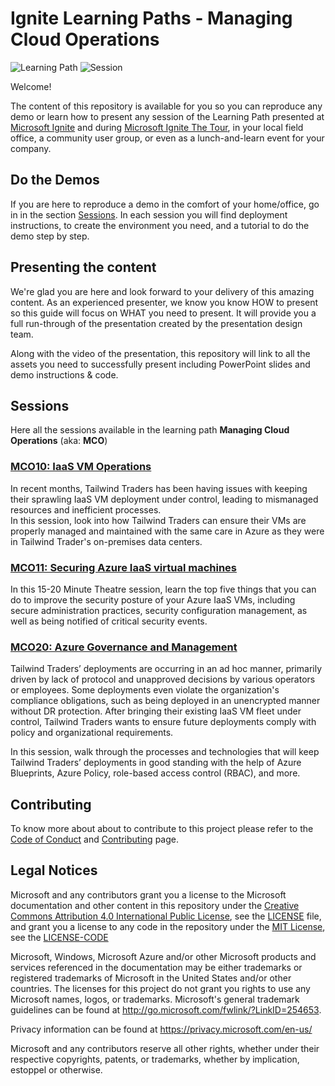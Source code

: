 # Ignite Learning Paths - Managing Cloud Operations

![Learning Path](https://img.shields.io/badge/Learning%20Path-MCO-fe5e00?logo=microsoft) ![Session](https://img.shields.io/badge/🗣️Sessions-3-31c754)

Welcome!

The content of this repository is available for you so you can reproduce any demo or learn how to present any session of the Learning Path presented at [Microsoft Ignite](https://www.microsoft.com/en-us/ignite) and during [Microsoft Ignite The Tour](https://www.microsoft.com/en-ca/ignite-the-tour/), in your local field office, a community user group, or even as a lunch-and-learn event for your company.

## Do the Demos

If you are here to reproduce a demo in the comfort of your home/office, go in in the section [Sessions](#sessions). In each session you will find deployment instructions, to create the environment you need, and a tutorial to do the demo step by step.

## Presenting the content

We're glad you are here and look forward to your delivery of this amazing content. As an experienced presenter, we know you know HOW to present so this guide will focus on WHAT you need to present. It will provide you a full run-through of the presentation created by the presentation design team.

Along with the video of the presentation, this repository will link to all the assets you need to successfully present including PowerPoint slides and demo instructions & code.

## Sessions

Here all the sessions available in the learning path **Managing Cloud Operations** (aka: **MCO**)

### [MCO10: IaaS VM Operations](./mco10/README.md)

In recent months, Tailwind Traders has been having issues with keeping their sprawling IaaS VM deployment under control, leading to mismanaged resources and inefficient processes.  
In this session, look into how Tailwind Traders can ensure their VMs are properly managed and maintained with the same care in Azure as they were in Tailwind Trader's on-premises data centers.

### [MCO11: Securing Azure IaaS virtual machines](./mco11/readme.md)

In this 15-20 Minute Theatre session, learn the top five things that you can do to improve the security posture of your Azure IaaS VMs, including secure administration practices, security configuration management, as well as being notified of critical security events.

### [MCO20: Azure Governance and Management](./mco20/README.md)

Tailwind Traders’ deployments are occurring in an ad hoc manner, primarily driven by lack of protocol and unapproved decisions by various operators or employees. Some deployments even violate the organization's compliance obligations, such as being deployed in an unencrypted manner without DR protection. After bringing their existing IaaS VM fleet under control, Tailwind Traders wants to ensure future deployments comply with policy and organizational requirements.

In this session, walk through the processes and technologies that will keep Tailwind Traders’ deployments in good standing with the help of Azure Blueprints, Azure Policy, role-based access control (RBAC), and more.

## Contributing

To know more about about to contribute to this project please refer to the [Code of Conduct](CODE_OF_CONDUCT.md) and [Contributing](CONTRIBUTING.md) page.


## Legal Notices

Microsoft and any contributors grant you a license to the Microsoft documentation and other content in this repository under the [Creative Commons Attribution 4.0 International Public License](https://creativecommons.org/licenses/by/4.0/legalcode), see the [LICENSE](LICENSE) file, and grant you a license to any code in the repository under the [MIT License](https://opensource.org/licenses/MIT), see the [LICENSE-CODE](LICENSE-CODE)

Microsoft, Windows, Microsoft Azure and/or other Microsoft products and services referenced in the documentation may be either trademarks or registered trademarks of Microsoft in the United States and/or other countries. The licenses for this project do not grant you rights to use any Microsoft names, logos, or trademarks. Microsoft's general trademark guidelines can be found at http://go.microsoft.com/fwlink/?LinkID=254653.

Privacy information can be found at https://privacy.microsoft.com/en-us/

Microsoft and any contributors reserve all other rights, whether under their respective copyrights, patents, or trademarks, whether by implication, estoppel or otherwise.
